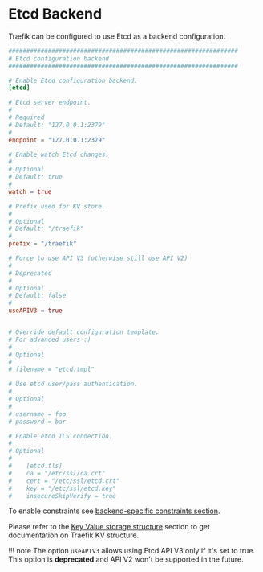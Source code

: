 # Etcd Backend

Træfik can be configured to use Etcd as a backend configuration.

```toml
################################################################
# Etcd configuration backend
################################################################

# Enable Etcd configuration backend.
[etcd]

# Etcd server endpoint.
#
# Required
# Default: "127.0.0.1:2379"
#
endpoint = "127.0.0.1:2379"

# Enable watch Etcd changes.
#
# Optional
# Default: true
#
watch = true

# Prefix used for KV store.
#
# Optional
# Default: "/traefik"
#
prefix = "/traefik"

# Force to use API V3 (otherwise still use API V2)
#
# Deprecated
#
# Optional
# Default: false
#
useAPIV3 = true


# Override default configuration template.
# For advanced users :)
#
# Optional
#
# filename = "etcd.tmpl"

# Use etcd user/pass authentication.
#
# Optional
#
# username = foo
# password = bar

# Enable etcd TLS connection.
#
# Optional
#
#    [etcd.tls]
#    ca = "/etc/ssl/ca.crt"
#    cert = "/etc/ssl/etcd.crt"
#    key = "/etc/ssl/etcd.key"
#    insecureSkipVerify = true
```

To enable constraints see [backend-specific constraints section](/configuration/commons/#backend-specific).

Please refer to the [Key Value storage structure](/user-guide/kv-config/#key-value-storage-structure) section to get documentation on Traefik KV structure.

!!! note
    The option `useAPIV3` allows using Etcd API V3 only if it's set to true.
    This option is **deprecated** and API V2 won't be supported in the future.
